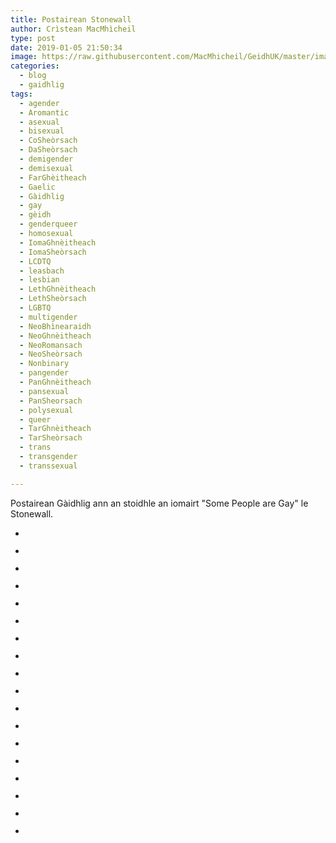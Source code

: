 ```yaml
---
title: Postairean Stonewall
author: Crìstean MacMhìcheil
type: post
date: 2019-01-05 21:50:34
image: https://raw.githubusercontent.com/MacMhicheil/GeidhUK/master/images/2019-01-05-postairean-stonewall.jpg
categories:
  - blog
  - gaidhlig
tags:
  - agender
  - Aromantic
  - asexual
  - bisexual
  - CoSheòrsach
  - DaSheòrsach
  - demigender
  - demisexual
  - FarGhèitheach
  - Gaelic
  - Gàidhlig
  - gay
  - gèidh
  - genderqueer
  - homosexual
  - IomaGhnèitheach
  - IomaSheòrsach
  - LCDTQ
  - leasbach
  - lesbian
  - LethGhnèitheach
  - LethSheòrsach
  - LGBTQ
  - multigender
  - NeoBhìnearaidh
  - NeoGhnèitheach
  - NeoRomansach
  - NeoSheòrsach
  - Nonbinary
  - pangender
  - PanGhnèitheach
  - pansexual
  - PanSheorsach
  - polysexual
  - queer
  - TarGhnèitheach
  - TarSheòrsach
  - trans
  - transgender
  - transsexual

---
```


Postairean Gàidhlig ann an stoidhle an iomairt "Some People are Gay" le Stonewall.

<!--more-->

<ul class="wp-block-gallery columns-1">
  <li class="blocks-gallery-item">
    <figure><a href="https://i0.wp.com/geidh.uk/wp-content/uploads/2019/01/C-copy.png?fit=750%2C400&ssl=1"><img src="https://i0.wp.com/geidh.uk/wp-content/uploads/2019/01/C-copy.png?fit=750%2C400&ssl=1" alt="" data-id="4749" data-link="https://geidh.uk/?attachment_id=4749" class="wp-image-4749" srcset="https://i0.wp.com/geidh.uk/wp-content/uploads/2019/01/C-copy.png?w=1800&ssl=1 1800w, https://i0.wp.com/geidh.uk/wp-content/uploads/2019/01/C-copy.png?resize=300%2C300&ssl=1 300w, https://i0.wp.com/geidh.uk/wp-content/uploads/2019/01/C-copy.png?resize=768%2C768&ssl=1 768w" sizes="(max-width: 1000px) 100vw, 1000px" /></a></figure>
  </li>
  <li class="blocks-gallery-item">
    <figure><a href="https://i0.wp.com/geidh.uk/wp-content/uploads/2019/01/D-copy.png?fit=750%2C400&ssl=1"><img src="https://i0.wp.com/geidh.uk/wp-content/uploads/2019/01/D-copy.png?fit=750%2C400&ssl=1" alt="" data-id="4750" data-link="https://geidh.uk/?attachment_id=4750" class="wp-image-4750" srcset="https://i0.wp.com/geidh.uk/wp-content/uploads/2019/01/D-copy.png?w=1800&ssl=1 1800w, https://i0.wp.com/geidh.uk/wp-content/uploads/2019/01/D-copy.png?resize=300%2C300&ssl=1 300w, https://i0.wp.com/geidh.uk/wp-content/uploads/2019/01/D-copy.png?resize=768%2C768&ssl=1 768w" sizes="(max-width: 1000px) 100vw, 1000px" /></a></figure>
  </li>
  <li class="blocks-gallery-item">
    <figure><a href="https://i2.wp.com/geidh.uk/wp-content/uploads/2019/01/FG-copy.png?fit=750%2C400&ssl=1"><img src="https://i2.wp.com/geidh.uk/wp-content/uploads/2019/01/FG-copy.png?fit=750%2C400&ssl=1" alt="" data-id="4751" data-link="https://geidh.uk/?attachment_id=4751" class="wp-image-4751" srcset="https://i2.wp.com/geidh.uk/wp-content/uploads/2019/01/FG-copy.png?w=1800&ssl=1 1800w, https://i2.wp.com/geidh.uk/wp-content/uploads/2019/01/FG-copy.png?resize=300%2C300&ssl=1 300w, https://i2.wp.com/geidh.uk/wp-content/uploads/2019/01/FG-copy.png?resize=768%2C768&ssl=1 768w" sizes="(max-width: 1000px) 100vw, 1000px" /></a></figure>
  </li>
  <li class="blocks-gallery-item">
    <figure><a href="https://i1.wp.com/geidh.uk/wp-content/uploads/2019/01/G-copy.png?fit=750%2C400&ssl=1"><img src="https://i1.wp.com/geidh.uk/wp-content/uploads/2019/01/G-copy.png?fit=750%2C400&ssl=1" alt="" data-id="4752" data-link="https://geidh.uk/?attachment_id=4752" class="wp-image-4752" srcset="https://i1.wp.com/geidh.uk/wp-content/uploads/2019/01/G-copy.png?w=1800&ssl=1 1800w, https://i1.wp.com/geidh.uk/wp-content/uploads/2019/01/G-copy.png?resize=300%2C300&ssl=1 300w, https://i1.wp.com/geidh.uk/wp-content/uploads/2019/01/G-copy.png?resize=768%2C768&ssl=1 768w" sizes="(max-width: 1000px) 100vw, 1000px" /></a></figure>
  </li>
  <li class="blocks-gallery-item">
    <figure><a href="https://i1.wp.com/geidh.uk/wp-content/uploads/2019/01/IG-copy.png?fit=750%2C400&ssl=1"><img src="https://i1.wp.com/geidh.uk/wp-content/uploads/2019/01/IG-copy.png?fit=750%2C400&ssl=1" alt="" data-id="4754" data-link="https://geidh.uk/?attachment_id=4754" class="wp-image-4754" srcset="https://i1.wp.com/geidh.uk/wp-content/uploads/2019/01/IG-copy.png?w=1800&ssl=1 1800w, https://i1.wp.com/geidh.uk/wp-content/uploads/2019/01/IG-copy.png?resize=300%2C300&ssl=1 300w, https://i1.wp.com/geidh.uk/wp-content/uploads/2019/01/IG-copy.png?resize=768%2C768&ssl=1 768w" sizes="(max-width: 1000px) 100vw, 1000px" /></a></figure>
  </li>
  <li class="blocks-gallery-item">
    <figure><a href="https://i1.wp.com/geidh.uk/wp-content/uploads/2019/01/IS-copy.png?fit=750%2C400&ssl=1"><img src="https://i1.wp.com/geidh.uk/wp-content/uploads/2019/01/IS-copy.png?fit=750%2C400&ssl=1" alt="" data-id="4755" data-link="https://geidh.uk/?attachment_id=4755" class="wp-image-4755" srcset="https://i1.wp.com/geidh.uk/wp-content/uploads/2019/01/IS-copy.png?w=1800&ssl=1 1800w, https://i1.wp.com/geidh.uk/wp-content/uploads/2019/01/IS-copy.png?resize=300%2C300&ssl=1 300w, https://i1.wp.com/geidh.uk/wp-content/uploads/2019/01/IS-copy.png?resize=768%2C768&ssl=1 768w" sizes="(max-width: 1000px) 100vw, 1000px" /></a></figure>
  </li>
  <li class="blocks-gallery-item">
    <figure><a href="https://i0.wp.com/geidh.uk/wp-content/uploads/2019/01/L-copy.png?fit=750%2C400&ssl=1"><img src="https://i0.wp.com/geidh.uk/wp-content/uploads/2019/01/L-copy.png?fit=750%2C400&ssl=1" alt="" data-id="4756" data-link="https://geidh.uk/?attachment_id=4756" class="wp-image-4756" srcset="https://i0.wp.com/geidh.uk/wp-content/uploads/2019/01/L-copy.png?w=1800&ssl=1 1800w, https://i0.wp.com/geidh.uk/wp-content/uploads/2019/01/L-copy.png?resize=300%2C300&ssl=1 300w, https://i0.wp.com/geidh.uk/wp-content/uploads/2019/01/L-copy.png?resize=768%2C768&ssl=1 768w" sizes="(max-width: 1000px) 100vw, 1000px" /></a></figure>
  </li>
  <li class="blocks-gallery-item">
    <figure><a href="https://i2.wp.com/geidh.uk/wp-content/uploads/2019/01/LG-copy.png?fit=750%2C400&ssl=1"><img src="https://i2.wp.com/geidh.uk/wp-content/uploads/2019/01/LG-copy.png?fit=750%2C400&ssl=1" alt="" data-id="4757" data-link="https://geidh.uk/?attachment_id=4757" class="wp-image-4757" srcset="https://i2.wp.com/geidh.uk/wp-content/uploads/2019/01/LG-copy.png?w=1800&ssl=1 1800w, https://i2.wp.com/geidh.uk/wp-content/uploads/2019/01/LG-copy.png?resize=300%2C300&ssl=1 300w, https://i2.wp.com/geidh.uk/wp-content/uploads/2019/01/LG-copy.png?resize=768%2C768&ssl=1 768w" sizes="(max-width: 1000px) 100vw, 1000px" /></a></figure>
  </li>
  <li class="blocks-gallery-item">
    <figure><a href="https://i0.wp.com/geidh.uk/wp-content/uploads/2019/01/LS-copy.png?fit=750%2C400&ssl=1"><img src="https://i0.wp.com/geidh.uk/wp-content/uploads/2019/01/LS-copy.png?fit=750%2C400&ssl=1" alt="" data-id="4758" data-link="https://geidh.uk/?attachment_id=4758" class="wp-image-4758" srcset="https://i0.wp.com/geidh.uk/wp-content/uploads/2019/01/LS-copy.png?w=1800&ssl=1 1800w, https://i0.wp.com/geidh.uk/wp-content/uploads/2019/01/LS-copy.png?resize=300%2C300&ssl=1 300w, https://i0.wp.com/geidh.uk/wp-content/uploads/2019/01/LS-copy.png?resize=768%2C768&ssl=1 768w" sizes="(max-width: 1000px) 100vw, 1000px" /></a></figure>
  </li>
  <li class="blocks-gallery-item">
    <figure><a href="https://i1.wp.com/geidh.uk/wp-content/uploads/2019/01/NB-copy.png?fit=750%2C400&ssl=1"><img src="https://i1.wp.com/geidh.uk/wp-content/uploads/2019/01/NB-copy.png?fit=750%2C400&ssl=1" alt="" data-id="4759" data-link="https://geidh.uk/?attachment_id=4759" class="wp-image-4759" srcset="https://i1.wp.com/geidh.uk/wp-content/uploads/2019/01/NB-copy.png?w=1800&ssl=1 1800w, https://i1.wp.com/geidh.uk/wp-content/uploads/2019/01/NB-copy.png?resize=300%2C300&ssl=1 300w, https://i1.wp.com/geidh.uk/wp-content/uploads/2019/01/NB-copy.png?resize=768%2C768&ssl=1 768w" sizes="(max-width: 1000px) 100vw, 1000px" /></a></figure>
  </li>
  <li class="blocks-gallery-item">
    <figure><a href="https://i0.wp.com/geidh.uk/wp-content/uploads/2019/01/NG-copy.png?fit=750%2C400&ssl=1"><img src="https://i0.wp.com/geidh.uk/wp-content/uploads/2019/01/NG-copy.png?fit=750%2C400&ssl=1" alt="" data-id="4760" data-link="https://geidh.uk/?attachment_id=4760" class="wp-image-4760" srcset="https://i0.wp.com/geidh.uk/wp-content/uploads/2019/01/NG-copy.png?w=1800&ssl=1 1800w, https://i0.wp.com/geidh.uk/wp-content/uploads/2019/01/NG-copy.png?resize=300%2C300&ssl=1 300w, https://i0.wp.com/geidh.uk/wp-content/uploads/2019/01/NG-copy.png?resize=768%2C768&ssl=1 768w" sizes="(max-width: 1000px) 100vw, 1000px" /></a></figure>
  </li>
  <li class="blocks-gallery-item">
    <figure><a href="https://i2.wp.com/geidh.uk/wp-content/uploads/2019/01/NR-copy.png?fit=750%2C400&ssl=1"><img src="https://i2.wp.com/geidh.uk/wp-content/uploads/2019/01/NR-copy.png?fit=750%2C400&ssl=1" alt="" data-id="4761" data-link="https://geidh.uk/?attachment_id=4761" class="wp-image-4761" srcset="https://i2.wp.com/geidh.uk/wp-content/uploads/2019/01/NR-copy.png?w=1800&ssl=1 1800w, https://i2.wp.com/geidh.uk/wp-content/uploads/2019/01/NR-copy.png?resize=300%2C300&ssl=1 300w, https://i2.wp.com/geidh.uk/wp-content/uploads/2019/01/NR-copy.png?resize=768%2C768&ssl=1 768w" sizes="(max-width: 1000px) 100vw, 1000px" /></a></figure>
  </li>
  <li class="blocks-gallery-item">
    <figure><a href="https://i0.wp.com/geidh.uk/wp-content/uploads/2019/01/NS-copy.png?fit=750%2C400&ssl=1"><img src="https://i0.wp.com/geidh.uk/wp-content/uploads/2019/01/NS-copy.png?fit=750%2C400&ssl=1" alt="" data-id="4762" data-link="https://geidh.uk/?attachment_id=4762" class="wp-image-4762" srcset="https://i0.wp.com/geidh.uk/wp-content/uploads/2019/01/NS-copy.png?w=1800&ssl=1 1800w, https://i0.wp.com/geidh.uk/wp-content/uploads/2019/01/NS-copy.png?resize=300%2C300&ssl=1 300w, https://i0.wp.com/geidh.uk/wp-content/uploads/2019/01/NS-copy.png?resize=768%2C768&ssl=1 768w" sizes="(max-width: 1000px) 100vw, 1000px" /></a></figure>
  </li>
  <li class="blocks-gallery-item">
    <figure><a href="https://i1.wp.com/geidh.uk/wp-content/uploads/2019/01/PG-copy.png?fit=750%2C400&ssl=1"><img src="https://i1.wp.com/geidh.uk/wp-content/uploads/2019/01/PG-copy.png?fit=750%2C400&ssl=1" alt="" data-id="4763" data-link="https://geidh.uk/?attachment_id=4763" class="wp-image-4763" srcset="https://i1.wp.com/geidh.uk/wp-content/uploads/2019/01/PG-copy.png?w=1800&ssl=1 1800w, https://i1.wp.com/geidh.uk/wp-content/uploads/2019/01/PG-copy.png?resize=300%2C300&ssl=1 300w, https://i1.wp.com/geidh.uk/wp-content/uploads/2019/01/PG-copy.png?resize=768%2C768&ssl=1 768w" sizes="(max-width: 1000px) 100vw, 1000px" /></a></figure>
  </li>
  <li class="blocks-gallery-item">
    <figure><a href="https://i2.wp.com/geidh.uk/wp-content/uploads/2019/01/PS-copy.png?fit=750%2C400&ssl=1"><img src="https://i2.wp.com/geidh.uk/wp-content/uploads/2019/01/PS-copy.png?fit=750%2C400&ssl=1" alt="" data-id="4764" data-link="https://geidh.uk/?attachment_id=4764" class="wp-image-4764" srcset="https://i2.wp.com/geidh.uk/wp-content/uploads/2019/01/PS-copy.png?w=1800&ssl=1 1800w, https://i2.wp.com/geidh.uk/wp-content/uploads/2019/01/PS-copy.png?resize=300%2C300&ssl=1 300w, https://i2.wp.com/geidh.uk/wp-content/uploads/2019/01/PS-copy.png?resize=768%2C768&ssl=1 768w" sizes="(max-width: 1000px) 100vw, 1000px" /></a></figure>
  </li>
  <li class="blocks-gallery-item">
    <figure><a href="https://i2.wp.com/geidh.uk/wp-content/uploads/2019/01/Q-copy.png?fit=750%2C400&ssl=1"><img src="https://i2.wp.com/geidh.uk/wp-content/uploads/2019/01/Q-copy.png?fit=750%2C400&ssl=1" alt="" data-id="4765" data-link="https://geidh.uk/?attachment_id=4765" class="wp-image-4765" srcset="https://i2.wp.com/geidh.uk/wp-content/uploads/2019/01/Q-copy.png?w=1800&ssl=1 1800w, https://i2.wp.com/geidh.uk/wp-content/uploads/2019/01/Q-copy.png?resize=300%2C300&ssl=1 300w, https://i2.wp.com/geidh.uk/wp-content/uploads/2019/01/Q-copy.png?resize=768%2C768&ssl=1 768w" sizes="(max-width: 1000px) 100vw, 1000px" /></a></figure>
  </li>
  <li class="blocks-gallery-item">
    <figure><a href="https://i2.wp.com/geidh.uk/wp-content/uploads/2019/01/T-copy.png?fit=750%2C400&ssl=1"><img src="https://i2.wp.com/geidh.uk/wp-content/uploads/2019/01/T-copy.png?fit=750%2C400&ssl=1" alt="" data-id="4766" data-link="https://geidh.uk/?attachment_id=4766" class="wp-image-4766" srcset="https://i2.wp.com/geidh.uk/wp-content/uploads/2019/01/T-copy.png?w=1800&ssl=1 1800w, https://i2.wp.com/geidh.uk/wp-content/uploads/2019/01/T-copy.png?resize=300%2C300&ssl=1 300w, https://i2.wp.com/geidh.uk/wp-content/uploads/2019/01/T-copy.png?resize=768%2C768&ssl=1 768w" sizes="(max-width: 1000px) 100vw, 1000px" /></a></figure>
  </li>
  <li class="blocks-gallery-item">
    <figure><a href="https://i2.wp.com/geidh.uk/wp-content/uploads/2019/01/TS-copy.png?fit=750%2C400&ssl=1"><img src="https://i2.wp.com/geidh.uk/wp-content/uploads/2019/01/TS-copy.png?fit=750%2C400&ssl=1" alt="" data-id="4767" data-link="https://geidh.uk/?attachment_id=4767" class="wp-image-4767" srcset="https://i2.wp.com/geidh.uk/wp-content/uploads/2019/01/TS-copy.png?w=1800&ssl=1 1800w, https://i2.wp.com/geidh.uk/wp-content/uploads/2019/01/TS-copy.png?resize=300%2C300&ssl=1 300w, https://i2.wp.com/geidh.uk/wp-content/uploads/2019/01/TS-copy.png?resize=768%2C768&ssl=1 768w" sizes="(max-width: 1000px) 100vw, 1000px" /></a></figure>
  </li>
</ul>

